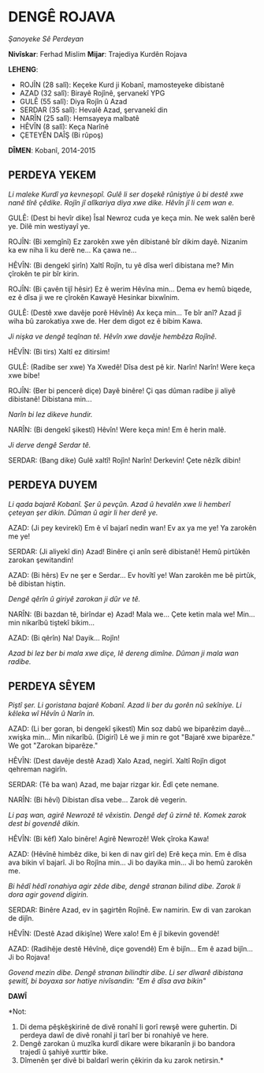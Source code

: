 # DENGÊ ROJAVA
*Şanoyeke Sê Perdeyan*

**Nivîskar**: Ferhad Mislim
**Mijar**: Trajediya Kurdên Rojava

**LEHENG**:
- ROJÎN (28 salî): Keçeke Kurd ji Kobanî, mamosteyeke dibistanê
- AZAD (32 salî): Birayê Rojînê, şervanekî YPG
- GULÊ (55 salî): Diya Rojîn û Azad
- SERDAR (35 salî): Hevalê Azad, şervanekî din
- NARÎN (25 salî): Hemsayeya malbatê
- HÊVÎN (8 salî): Keça Narînê
- ÇETEYÊN DAÎŞ (Bi rûpoş)

**DÎMEN**: Kobanî, 2014-2015

## PERDEYA YEKEM
*Li maleke Kurdî ya kevneşopî. Gulê li ser doşekê rûniştiye û bi destê xwe nanê tîrê çêdike. Rojîn jî alîkariya diya xwe dike. Hêvîn jî li cem wan e.*

GULÊ: (Dest bi hevîr dike) Îsal Newroz cuda ye keça min. Ne wek salên berê ye. Dilê min westiyayî ye.

ROJÎN: (Bi xemgînî) Ez zarokên xwe yên dibistanê bîr dikim dayê. Nizanim ka ew niha li ku derê ne... Ka çawa ne...

HÊVÎN: (Bi dengekî şirîn) Xaltî Rojîn, tu yê dîsa werî dibistana me? Min çîrokên te pir bîr kirin.

ROJÎN: (Bi çavên tijî hêsir) Ez ê werim Hêvîna min... Dema ev hemû biqede, ez ê dîsa ji we re çîrokên Kawayê Hesinkar bixwînim.

GULÊ: (Destê xwe davêje porê Hêvînê) Ax keça min... Te bîr anî? Azad jî wiha bû zarokatiya xwe de. Her dem digot ez ê bibim Kawa.

*Ji nişka ve dengê teqînan tê. Hêvîn xwe davêje hembêza Rojînê.*

HÊVÎN: (Bi tirs) Xaltî ez ditirsim!

GULÊ: (Radibe ser xwe) Ya Xwedê! Dîsa dest pê kir. Narîn! Narîn! Were keça xwe bibe!

ROJÎN: (Ber bi pencerê diçe) Dayê binêre! Çi qas dûman radibe ji aliyê dibistanê! Dibistana min...

*Narîn bi lez dikeve hundir.*

NARÎN: (Bi dengekî şikestî) Hêvîn! Were keça min! Em ê herin malê.

*Ji derve dengê Serdar tê.*

SERDAR: (Bang dike) Gulê xaltî! Rojîn! Narîn! Derkevin! Çete nêzîk dibin!

## PERDEYA DUYEM
*Li qada bajarê Kobanî. Şer û pevçûn. Azad û hevalên xwe li hemberî çeteyan şer dikin. Dûman û agir li her derê ye.*

AZAD: (Ji pey kevirekî) Em ê vî bajarî nedin wan! Ev ax ya me ye! Ya zarokên me ye!

SERDAR: (Ji aliyekî din) Azad! Binêre çi anîn serê dibistanê! Hemû pirtûkên zarokan şewitandin!

AZAD: (Bi hêrs) Ev ne şer e Serdar... Ev hovîtî ye! Wan zarokên me bê pirtûk, bê dibistan hiştin.

*Dengê qêrîn û giriyê zarokan ji dûr ve tê.*

NARÎN: (Bi bazdan tê, birîndar e) Azad! Mala we... Çete ketin mala we! Min... min nikarîbû tiştekî bikim...

AZAD: (Bi qêrîn) Na! Dayik... Rojîn! 

*Azad bi lez ber bi mala xwe diçe, lê dereng dimîne. Dûman ji mala wan radibe.*

## PERDEYA SÊYEM
*Piştî şer. Li goristana bajarê Kobanî. Azad li ber du gorên nû sekîniye. Li kêleka wî Hêvîn û Narîn in.*

AZAD: (Li ber goran, bi dengekî şikestî) Min soz dabû we biparêzim dayê... xwişka min... Min nikarîbû. (Digirî) Lê we ji min re got "Bajarê xwe biparêze." We got "Zarokan biparêze."

HÊVÎN: (Dest davêje destê Azad) Xalo Azad, negirî. Xaltî Rojîn digot qehreman nagirîn.

SERDAR: (Tê ba wan) Azad, me bajar rizgar kir. Êdî çete nemane.

NARÎN: (Bi hêvî) Dibistan dîsa vebe... Zarok dê vegerin.

*Li paş wan, agirê Newrozê tê vêxistin. Dengê def û zirnê tê. Komek zarok dest bi govendê dikin.*

HÊVÎN: (Bi kêf) Xalo binêre! Agirê Newrozê! Wek çîroka Kawa!

AZAD: (Hêvînê himbêz dike, bi ken di nav girî de) Erê keça min. Em ê dîsa ava bikin vî bajarî. Ji bo Rojîna min... Ji bo dayika min... Ji bo hemû zarokên me.

*Bi hêdî hêdî ronahiya agir zêde dibe, dengê stranan bilind dibe. Zarok li dora agir govend digirin.*

SERDAR: Binêre Azad, ev in şagirtên Rojînê. Ew namirin. Ew di van zarokan de dijîn.

HÊVÎN: (Destê Azad dikişîne) Were xalo! Em ê jî bikevin govendê!

AZAD: (Radihêje destê Hêvînê, diçe govendê) Em ê bijîn... Em ê azad bijîn... Ji bo Rojava!

*Govend mezin dibe. Dengê stranan bilindtir dibe. Li ser dîwarê dibistana şewitî, bi boyaxa sor hatiye nivîsandin: "Em ê dîsa ava bikin"*

**DAWÎ**

*Not: 
1. Di dema pêşkêşkirinê de divê ronahî li gorî rewşê were guhertin. Di perdeya dawî de divê ronahî ji tarî ber bi ronahiyê ve here.
2. Dengê zarokan û muzîka kurdî dikare were bikaranîn ji bo bandora trajedî û şahiyê xurttir bike.
3. Dîmenên şer divê bi baldarî werin çêkirin da ku zarok netirsin.*
